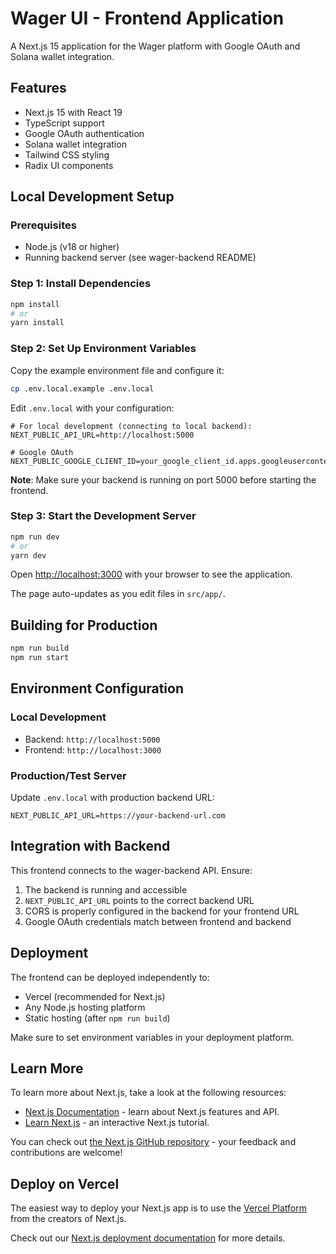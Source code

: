 # Wager UI - Frontend Application

A Next.js 15 application for the Wager platform with Google OAuth and Solana wallet integration.

## Features

- Next.js 15 with React 19
- TypeScript support
- Google OAuth authentication
- Solana wallet integration
- Tailwind CSS styling
- Radix UI components

## Local Development Setup

### Prerequisites
- Node.js (v18 or higher)
- Running backend server (see wager-backend README)

### Step 1: Install Dependencies
```bash
npm install
# or
yarn install
```

### Step 2: Set Up Environment Variables
Copy the example environment file and configure it:
```bash
cp .env.local.example .env.local
```

Edit `.env.local` with your configuration:
```
# For local development (connecting to local backend):
NEXT_PUBLIC_API_URL=http://localhost:5000

# Google OAuth
NEXT_PUBLIC_GOOGLE_CLIENT_ID=your_google_client_id.apps.googleusercontent.com
```

**Note**: Make sure your backend is running on port 5000 before starting the frontend.

### Step 3: Start the Development Server
```bash
npm run dev
# or
yarn dev
```

Open [http://localhost:3000](http://localhost:3000) with your browser to see the application.

The page auto-updates as you edit files in `src/app/`.

## Building for Production

```bash
npm run build
npm run start
```

## Environment Configuration

### Local Development
- Backend: `http://localhost:5000`
- Frontend: `http://localhost:3000`

### Production/Test Server
Update `.env.local` with production backend URL:
```
NEXT_PUBLIC_API_URL=https://your-backend-url.com
```

## Integration with Backend

This frontend connects to the wager-backend API. Ensure:
1. The backend is running and accessible
2. `NEXT_PUBLIC_API_URL` points to the correct backend URL
3. CORS is properly configured in the backend for your frontend URL
4. Google OAuth credentials match between frontend and backend

## Deployment

The frontend can be deployed independently to:
- Vercel (recommended for Next.js)
- Any Node.js hosting platform
- Static hosting (after `npm run build`)

Make sure to set environment variables in your deployment platform.

## Learn More

To learn more about Next.js, take a look at the following resources:

- [Next.js Documentation](https://nextjs.org/docs) - learn about Next.js features and API.
- [Learn Next.js](https://nextjs.org/learn) - an interactive Next.js tutorial.

You can check out [the Next.js GitHub repository](https://github.com/vercel/next.js) - your feedback and contributions are welcome!

## Deploy on Vercel

The easiest way to deploy your Next.js app is to use the [Vercel Platform](https://vercel.com/new?utm_medium=default-template&filter=next.js&utm_source=create-next-app&utm_campaign=create-next-app-readme) from the creators of Next.js.

Check out our [Next.js deployment documentation](https://nextjs.org/docs/app/building-your-application/deploying) for more details.
